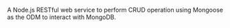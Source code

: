 A Node.js RESTful web service to perform CRUD operation using Mongoose as the ODM to interact with MongoDB.